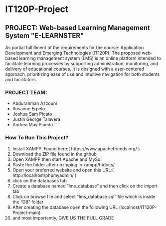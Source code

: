 # IT120P-Project

  <h2>PROJECT: Web-based Learning Management System "E-LEARNSTER"</h2>
  <p>As partial fulfillment of the requirements for the course: Application Development and Emerging Technologies (IT120P). The proposed web-based learning management system (LMS) is an online platform intended to facilitate learning processes by supporting administration, monitoring, and delivery of educational courses. It is designed with a user-centered approach, prioritizing ease of use and intuitive navigation for both students and facilitators. </p>

 <h3>PROJECT TEAM:</h3>
 <ul>
    <li>Abdurahman Azzouni </li>
    <li>Rosanne Erpelo</li>
    <li>Joshua Sam Picato</li>
    <li>Justin George Talavera</li>
    <li>Andrea May Pineda</li>
 </ul>  

<h3>How To Run This Project?</h3>
    <ol>
    <li>Install XAMPP. Found here:( https://www.apachefriends.org/ )</li>
    <li>Download the ZIP file found in the github</li>
    <li>Open XAMPP then start Apache and MySql</li>
    <li>Paste the folder after unzipping in xampp/htdocs/</li>
    <li>Open your preferred website and open this URL:( http://localhost/phpmyadmin/ )</li>
    <li>click on the databases tab</li>
    <li> Create a database named “lms_database” and then click on the import tab</li>
    <li> Click on browse file and select “lms_database.sql” file which is inside the “DB” folder</li>
    <li>After creating the database open the following URL (localhost/IT120P-Project-main)</li>
    <li>and  most importantly, GIVE US THE FULL GRADE</li>
    </ol>

